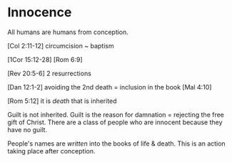 # Innocence


All humans are humans from conception.

[Col 2:11-12] circumcision ~ baptism

[1Cor 15:12-28]
	[Rom 6:9]

[Rev 20:5-6]
	2 resurrections

[Dan 12:1-2]
	avoiding the 2nd death = inclusion in the book
	[Mal 4:10]

[Rom 5:12]
	it is _death_ that is inherited


Guilt is not inherited.
Guilt is the reason for damnation = rejecting the free gift of Christ.
There are a class of people who are innocent because they have no guilt.

People's names are _written_ into the books of life & death.
This is an action taking place after conception.
